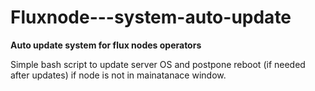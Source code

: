 # Fluxnode---system-auto-update
**Auto update system for flux nodes operators** 

Simple bash script to update server OS and postpone reboot (if needed after updates) if node is not in mainatanace window.
